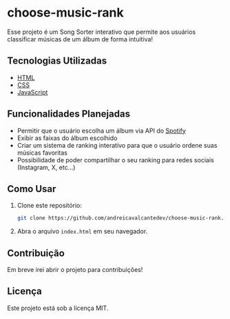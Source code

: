 # choose-music-rank

Esse projeto é um Song Sorter interativo que permite aos usuários classificar músicas de um álbum de forma intuitiva!

## Tecnologias Utilizadas

- [HTML](https://developer.mozilla.org/pt-BR/docs/Web/HTML)
- [CSS](https://developer.mozilla.org/pt-BR/docs/Web/CSS)
- [JavaScript](https://developer.mozilla.org/pt-BR/docs/Web/JavaScript)

## Funcionalidades Planejadas

- Permitir que o usuário escolha um álbum via API do [Spotify](https://developer.spotify.com/documentation/web-api)
- Exibir as faixas do álbum escolhido
- Criar um sistema de ranking interativo para que o usuário ordene suas músicas favoritas
- Possibilidade de poder compartilhar o seu ranking para redes sociais (Instagram, X, etc...)

## Como Usar

1. Clone este repositório:
   ```sh
   git clone https://github.com/andreicavalcantedev/choose-music-rank.git
   ```
2. Abra o arquivo `index.html` em seu navegador.

## Contribuição

Em breve irei abrir o projeto para contribuições!

## Licença

Este projeto está sob a licença MIT.
